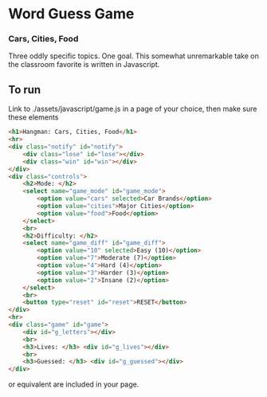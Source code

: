 # Word Guess Game
### Cars, Cities, Food
  
Three oddly specific topics. One goal.
This somewhat unremarkable take on the classroom favorite is written in Javascript.
  
  
## To run
Link to ./assets/javascript/game.js in a page of your choice, then make sure these elements

```html
<h1>Hangman: Cars, Cities, Food</h1>
<hr>
<div class="notify" id="notify">
    <div class="lose" id="lose"></div>
    <div class="win" id="win"></div>
</div>
<div class="controls">
    <h2>Mode: </h2> 
    <select name="game_mode" id="game_mode">
        <option value="cars" selected>Car Brands</option>
        <option value="cities">Major Cities</option>
        <option value="food">Food</option>
    </select>
    <br>
    <h2>Difficulty: </h2>
    <select name="game_diff" id="game_diff">
        <option value="10" selected>Easy (10)</option>
        <option value="7">Moderate (7)</option>
        <option value="4">Hard (4)</option>
        <option value="3">Harder (3)</option>
        <option value="2">Insane (2)</option>
    </select>
    <br>
    <button type="reset" id="reset">RESET</button>
</div>
<hr>
<div class="game" id="game">
    <div id="g_letters"></div>
    <br>
    <h3>Lives: </h3> <div id="g_lives"></div>
    <br>
    <h3>Guessed: </h3> <div id="g_guessed"></div>
</div>
```
or equivalent are included in your page.
